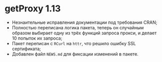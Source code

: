 # getProxy 1.13

* Незнаительные исправления документации под требования CRAN;
* Полностью переписана логика пакета, теперь он случайным образом выбирает одну из трёх функций запроса прокси, и делает 10 попыток их запроса;
* Пакет переписан с `RCurl` на `httr`, что решило ошибку SSL сертификата;
* Добавлен файл `NEWS.md` для фиксации изменений в пакете.
